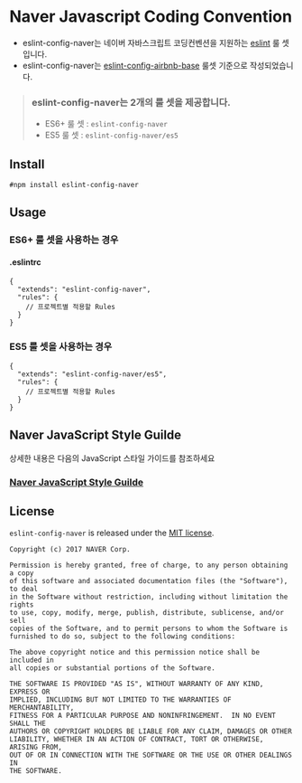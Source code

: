 # Naver Javascript Coding Convention
- eslint-config-naver는 네이버 자바스크립트 코딩컨벤션을 지원하는 [eslint](http://eslint.org/) 룰 셋입니다.
- eslint-config-naver는 [eslint-config-airbnb-base](https://github.com/airbnb/javascript/tree/master/packages/eslint-config-airbnb-base) 룰셋 기준으로 작성되었습니다.

> ### eslint-config-naver는 2개의 룰 셋을 제공합니다.
> - ES6+ 룰 셋 : `eslint-config-naver`
> - ES5 룰 셋 : `eslint-config-naver/es5`

## Install
```
#npm install eslint-config-naver
```

## Usage
### ES6+ 룰 셋을 사용하는 경우
#### .eslintrc
```
{
  "extends": "eslint-config-naver",
  "rules": {
    // 프로젝트별 적용할 Rules
  }
}
```

### ES5 룰 셋을 사용하는 경우
```
{
  "extends": "eslint-config-naver/es5",
  "rules": {
    // 프로젝트별 적용할 Rules
  }
}
```

## Naver JavaScript Style Guilde
상세한 내용은 다음의 JavaScript 스타일 가이드를 참조하세요  

### [Naver JavaScript Style Guilde](STYLE_GUIDE.md)


## License
`eslint-config-naver` is released under the [MIT license](LICENSE).

```
Copyright (c) 2017 NAVER Corp.

Permission is hereby granted, free of charge, to any person obtaining a copy
of this software and associated documentation files (the "Software"), to deal
in the Software without restriction, including without limitation the rights
to use, copy, modify, merge, publish, distribute, sublicense, and/or sell
copies of the Software, and to permit persons to whom the Software is
furnished to do so, subject to the following conditions:

The above copyright notice and this permission notice shall be included in
all copies or substantial portions of the Software.

THE SOFTWARE IS PROVIDED "AS IS", WITHOUT WARRANTY OF ANY KIND, EXPRESS OR
IMPLIED, INCLUDING BUT NOT LIMITED TO THE WARRANTIES OF MERCHANTABILITY,
FITNESS FOR A PARTICULAR PURPOSE AND NONINFRINGEMENT.  IN NO EVENT SHALL THE
AUTHORS OR COPYRIGHT HOLDERS BE LIABLE FOR ANY CLAIM, DAMAGES OR OTHER
LIABILITY, WHETHER IN AN ACTION OF CONTRACT, TORT OR OTHERWISE, ARISING FROM,
OUT OF OR IN CONNECTION WITH THE SOFTWARE OR THE USE OR OTHER DEALINGS IN
THE SOFTWARE.
```
